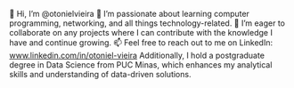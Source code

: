 👋 Hi, I’m @otonielvieira
👀 I’m passionate about learning computer programming, networking, and all things technology-related.
💞️ I’m eager to collaborate on any projects where I can contribute with the knowledge I have and continue growing.
📫 Feel free to reach out to me on LinkedIn: www.linkedin.com/in/otoniel-vieira
Additionally, I hold a postgraduate degree in Data Science from PUC Minas, which enhances my analytical skills and understanding of data-driven solutions.

<!---
otonielvieira/otonielvieira is a ✨ special ✨ repository because its `README.md` (this file) appears on your GitHub profile.
You can click the Preview link to take a look at your changes.
--->
